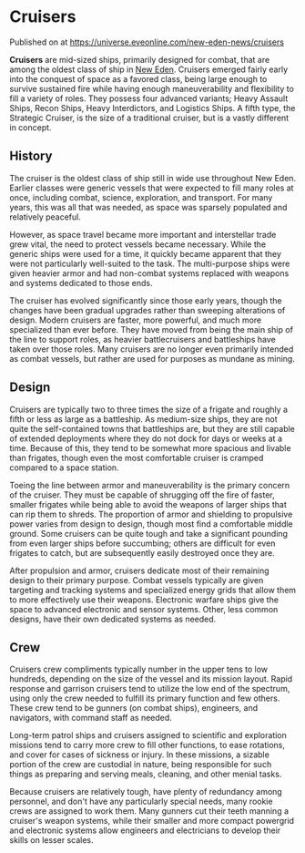 # Cruisers
Published on  at https://universe.eveonline.com/new-eden-news/cruisers

**Cruisers** are mid-sized ships, primarily designed for combat, that
are among the oldest class of ship in [New Eden](5m9PDmbyzmRXdP1vvQETRk). Cruisers emerged fairly early into
the conquest of space as a favored class, being large enough to survive
sustained fire while having enough maneuverability and flexibility to
fill a variety of roles. They possess four advanced variants; Heavy
Assault Ships, Recon Ships, Heavy Interdictors, and Logistics Ships. A
fifth type, the Strategic Cruiser, is the size of a traditional cruiser,
but is a vastly different in concept.

History
-------

The cruiser is the oldest class of ship still in wide use throughout New
Eden. Earlier classes were generic vessels that were expected to fill
many roles at once, including combat, science, exploration, and
transport. For many years, this was all that was needed, as space was
sparsely populated and relatively peaceful.

However, as space travel became more important and interstellar trade
grew vital, the need to protect vessels became necessary. While the
generic ships were used for a time, it quickly became apparent that they
were not particularly well-suited to the task. The multi-purpose ships
were given heavier armor and had non-combat systems replaced with
weapons and systems dedicated to those ends.

The cruiser has evolved significantly since those early years, though
the changes have been gradual upgrades rather than sweeping alterations
of design. Modern cruisers are faster, more powerful, and much more
specialized than ever before. They have moved from being the main ship
of the line to support roles, as heavier battlecruisers and
battleships have taken over those
roles. Many cruisers are no longer even primarily intended as combat
vessels, but rather are used for purposes as mundane as mining.

Design
------

Cruisers are typically two to three times the size of a
frigate and roughly a fifth or less as
large as a battleship. As medium-size ships, they are not quite the
self-contained towns that battleships are, but they are still capable of
extended deployments where they do not dock for days or weeks at a time.
Because of this, they tend to be somewhat more spacious and livable than
frigates, though even the most comfortable cruiser is cramped compared
to a space station.

Toeing the line between armor and maneuverability is the primary concern
of the cruiser. They must be capable of shrugging off the fire of
faster, smaller frigates while being able to avoid the weapons of larger
ships that can rip them to shreds. The proportion of armor and shielding
to propulsive power varies from design to design, though most find a
comfortable middle ground. Some cruisers can be quite tough and take a
significant pounding from even larger ships before succumbing; others
are difficult for even frigates to catch, but are subsequently easily
destroyed once they are.

After propulsion and armor, cruisers dedicate most of their remaining
design to their primary purpose. Combat vessels typically are given
targeting and tracking systems and specialized energy grids that allow
them to more effectively use their weapons. Electronic warfare ships
give the space to advanced electronic and sensor systems. Other, less
common designs, have their own dedicated systems as needed.

Crew
----

Cruisers crew compliments typically number in
the upper tens to low hundreds, depending on the size of the vessel and
its mission layout. Rapid response and garrison cruisers tend to utilize
the low end of the spectrum, using only the crew needed to fulfill its
primary function and few others. These crew tend to be gunners (on
combat ships), engineers, and navigators, with command staff as needed.

Long-term patrol ships and cruisers assigned to scientific and
exploration missions tend to carry more crew to fill other functions, to
ease rotations, and cover for cases of sickness or injury. In these
missions, a sizable portion of the crew are custodial in nature, being
responsible for such things as preparing and serving meals, cleaning,
and other menial tasks.

Because cruisers are relatively tough, have plenty of redundancy among
personnel, and don't have any particularly special needs, many rookie
crews are assigned to work them. Many gunners cut their teeth manning a
cruiser's weapon systems, while their smaller and more compact powergrid
and electronic systems allow engineers and electricians to develop their
skills on lesser scales.
